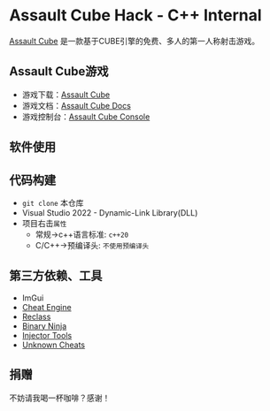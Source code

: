 # Assault Cube Hack - C++ Internal

[Assault Cube](https://assault.cubers.net/) 是一款基于CUBE引擎的免费、多人的第一人称射击游戏。

## Assault Cube游戏

- 游戏下载：[Assault Cube](https://assault.cubers.net/download.html)
- 游戏文档：[Assault Cube Docs](https://assault.cubers.net/docs/)
- 游戏控制台：[Assault Cube Console](https://assault.cubers.net/docs/reference.html#section_Game_Reference)

## 软件使用

## 代码构建

- `git clone` 本仓库
- Visual Studio 2022 - Dynamic-Link Library(DLL)
- 项目右击`属性`
    - 常规->c++语言标准: `c++20`
    - C/C++->预编译头: `不使用预编译头`

## 第三方依赖、工具

- ImGui
- [Cheat Engine](https://www.bilibili.com/video/BV13PUzYsEHh/?spm_id_from=333.1387.0.0)
- [Reclass](https://github.com/ReClassNET/ReClass.NET)
- [Binary Ninja](https://binary.ninja/)
- [Injector Tools](https://github.com/guided-hacking/GuidedHacking-Injector)
- [Unknown Cheats](https://www.unknowncheats.me/forum/index.php)

## 捐赠

不妨请我喝一杯咖啡？感谢！


